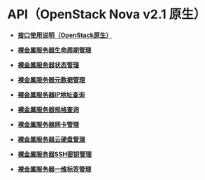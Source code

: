 # API（OpenStack Nova v2.1 原生）<a name="bms_api_0700"></a>

-   **[接口使用说明（OpenStack原生）](接口使用说明（OpenStack原生）.md)**  

-   **[裸金属服务器生命周期管理](裸金属服务器生命周期管理-0.md)**  

-   **[裸金属服务器状态管理](裸金属服务器状态管理-1.md)**  

-   **[裸金属服务器元数据管理](裸金属服务器元数据管理-2.md)**  

-   **[裸金属服务器IP地址查询](裸金属服务器IP地址查询.md)**  

-   **[裸金属服务器规格查询](裸金属服务器规格查询.md)**  

-   **[裸金属服务器网卡管理](裸金属服务器网卡管理-3.md)**  

-   **[裸金属服务器云硬盘管理](裸金属服务器云硬盘管理-4.md)**  

-   **[裸金属服务器SSH密钥管理](裸金属服务器SSH密钥管理.md)**  

-   **[裸金属服务器一维标签管理](裸金属服务器一维标签管理.md)**  


